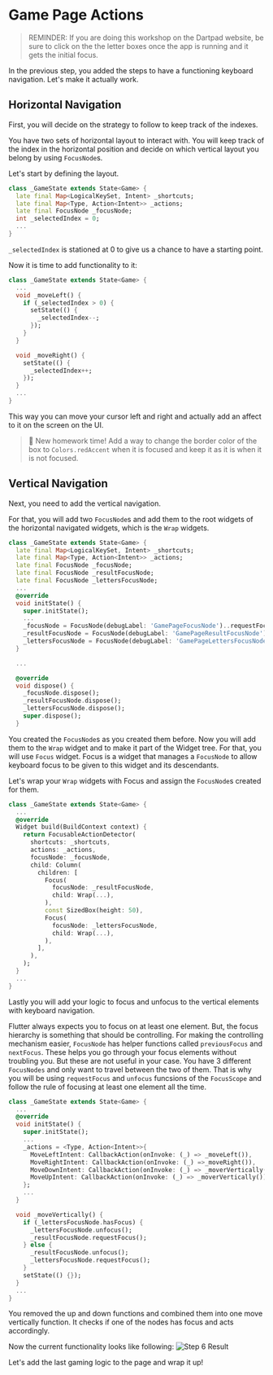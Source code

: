 # Game Page Actions

> REMINDER: If you are doing this workshop on the Dartpad website, be sure to click on the the letter boxes once the app is running and it gets the initial focus.

In the previous step, you added the steps to have a functioning keyboard navigation. Let's make it actually work.

## Horizontal Navigation

First, you will decide on the strategy to follow to keep track of the indexes.

You have two sets of horizontal layout to interact with. You will keep track of the index in the horizontal position and decide on which vertical layout you belong by using `FocusNode`s.

Let's start by defining the layout.

```dart
class _GameState extends State<Game> {
  late final Map<LogicalKeySet, Intent> _shortcuts;
  late final Map<Type, Action<Intent>> _actions;
  late final FocusNode _focusNode;
  int _selectedIndex = 0;
  ...
}
```

`_selectedIndex` is stationed at 0 to give us a chance to have a starting point.

Now it is time to add functionality to it:

```dart
class _GameState extends State<Game> {
  ...
  void _moveLeft() {
    if (_selectedIndex > 0) {
      setState(() {
        _selectedIndex--;
      });
    }
  }

  void _moveRight() {
    setState(() {
      _selectedIndex++;
    });
  }
  ...
}
```

This way you can move your cursor left and right and actually add an affect to it on the screen on the UI.

> 📝 New homework time! Add a way to change the border color of the box to `Colors.redAccent` when it is focused and keep it as it is when it is not focused.

## Vertical Navigation

Next, you need to add the vertical navigation.

For that, you will add two `FocusNode`s and add them to the root widgets of the horizontal navigated widgets, which is the `Wrap` widgets.

```dart
class _GameState extends State<Game> {
  late final Map<LogicalKeySet, Intent> _shortcuts;
  late final Map<Type, Action<Intent>> _actions;
  late final FocusNode _focusNode;
  late final FocusNode _resultFocusNode;
  late final FocusNode _lettersFocusNode;
  ...
  @override
  void initState() {
    super.initState();
    ...
    _focusNode = FocusNode(debugLabel: 'GamePageFocusNode')..requestFocus();
    _resultFocusNode = FocusNode(debugLabel: 'GamePageResultFocusNode');
    _lettersFocusNode = FocusNode(debugLabel: 'GamePageLettersFocusNode')..requestFocus();
  }

  ...

  @override
  void dispose() {
    _focusNode.dispose();
    _resultFocusNode.dispose();
    _lettersFocusNode.dispose();
    super.dispose();
  }
```

You created the `FocusNode`s as you created them before. Now you will add them to the `Wrap` widget and to make it part of the Widget tree. For that, you will use `Focus` widget. Focus is a widget that manages a `FocusNode` to allow keyboard focus to be given to this widget and its descendants.

Let's wrap your `Wrap` widgets with Focus and assign the `FocusNode`s created for them.

```dart
class _GameState extends State<Game> {
  ...
  @override
  Widget build(BuildContext context) {
    return FocusableActionDetector(
      shortcuts: _shortcuts,
      actions: _actions,
      focusNode: _focusNode,
      child: Column(
        children: [
          Focus(
            focusNode: _resultFocusNode,
            child: Wrap(...),
          ),
          const SizedBox(height: 50),
          Focus(
            focusNode: _lettersFocusNode,
            child: Wrap(...),
          ),
        ],
      ),
    );
  }
  ...
}
```

Lastly you will add your logic to focus and unfocus to the vertical elements with keyboard navigation.

Flutter always expects you to focus on at least one element. But, the focus hierarchy is something that should be controlling. For making the controlling mechanism easier, `FocusNode` has helper functions called `previousFocus` and `nextFocus`. These helps you go through your focus elements without troubling you. But these are not useful in your case. You have 3 different `FocusNodes` and only want to travel between the two of them. That is why you will be using `requestFocus` and `unfocus` funcsions of the `FocusScope` and follow the rule of focusing at least one element all the time.

```dart
class _GameState extends State<Game> {
  ...
  @override
  void initState() {
    super.initState();
    ...
    _actions = <Type, Action<Intent>>{
      MoveLeftIntent: CallbackAction(onInvoke: (_) => _moveLeft()),
      MoveRightIntent: CallbackAction(onInvoke: (_) =>_moveRight()),
      MoveDownIntent: CallbackAction(onInvoke: (_) => _moverVertically()),
      MoveUpIntent: CallbackAction(onInvoke: (_) => _moverVertically()),
    };
    ...
  }

  void _moveVertically() {
    if (_lettersFocusNode.hasFocus) {
      _lettersFocusNode.unfocus();
      _resultFocusNode.requestFocus();
    } else {
      _resultFocusNode.unfocus();
      _lettersFocusNode.requestFocus();
    }
    setState(() {});
  }
  ...
}
```

You removed the up and down functions and combined them into one move vertically function. It checks if one of the nodes has focus and acts accordingly.

Now the current functionality looks like following:
![Step 6 Result](https://raw.githubusercontent.com/salihgueler/keyboard_puzzle_dartpad_workshop/main/step_06/output.gif)

Let's add the last gaming logic to the page and wrap it up!
